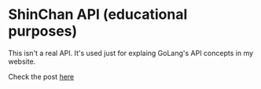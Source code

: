 # ShinChan API (educational purposes)

This isn't a real API. It's used just for explaing GoLang's API concepts in my website.

Check the post [here](https://fcoterroba.com/proyecto-go-medio-como-hacer-api)

